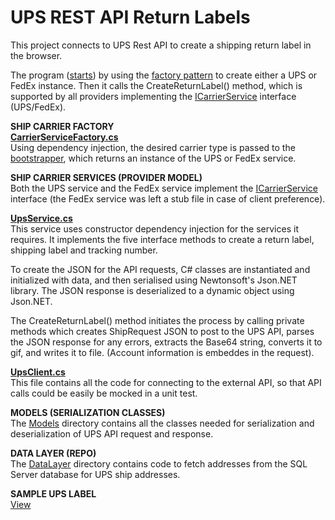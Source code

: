 # UPS REST API Return Labels
This project connects to UPS Rest API to create a shipping return label in the browser.

The program ([starts](start.cs)) by using the [factory pattern](CarrierServiceFactory.cs) to create either a UPS or FedEx instance. Then it calls the CreateReturnLabel() method, which is supported by all providers implementing the [ICarrierService](ICarrierService.cs) interface (UPS/FedEx).

**SHIP CARRIER FACTORY**<br>
**[CarrierServiceFactory.cs](CarrierServiceFactory.cs)**<br>
Using dependency injection, the desired carrier type is passed to the [bootstrapper](Bootstrapper.cs), which returns an instance of the UPS or FedEx service.

**SHIP CARRIER SERVICES (PROVIDER MODEL)**<br>
Both the UPS service and the FedEx service implement the [ICarrierService](ICarrierService.cs) interface (the FedEx service was left a stub file in case of client preference).

**[UpsService.cs](UpsService.cs)**<br>
This service uses constructor dependency injection for the services it requires. It implements the five interface methods to create a return label, shipping label and tracking number.

To create the JSON for the API requests, C# classes are instantiated and initialized with data, and then serialised using Newtonsoft's Json.NET library. The JSON response is deserialized to a dynamic object using Json.NET.

The CreateReturnLabel() method initiates the process by calling private methods which creates ShipRequest JSON to post to the UPS API, parses the JSON response for any errors, extracts the Base64 string, converts it to gif, and writes it to file. (Account information is embeddes in the request).<br>

**[UpsClient.cs](UpsClient.cs)**<br>
This file contains all the code for connecting to the external API, so that API calls could be easily be mocked in a unit test.

**MODELS (SERIALIZATION CLASSES)**<br>
The [Models](Models) directory contains all the classes needed for serialization and deserialization of UPS API request and response.

**DATA LAYER (REPO)**<br>
The [DataLayer](DataLayer) directory contains code to fetch addresses from the SQL Server database for UPS ship addresses.

**SAMPLE UPS LABEL**<br>
[View](images/ups_label_sample.png)
